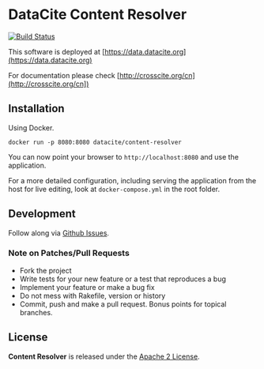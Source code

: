# DataCite Content Resolver

[![Build Status](https://travis-ci.org/datacite/content-resolver.svg?branch=master)](https://travis-ci.org/datacite/content-resolver)

This software is deployed at [https://data.datacite.org](https://data.datacite.org)

For documentation please check [http://crosscite.org/cn](http://crosscite.org/cn])

## Installation

Using Docker.

```
docker run -p 8080:8080 datacite/content-resolver
```

You can now point your browser to `http://localhost:8080` and use the application.

For a more detailed configuration, including serving the application from the host for live editing, look at `docker-compose.yml` in the root folder.

## Development

Follow along via [Github Issues](https://github.com/datacite/content-resolver/issues).

### Note on Patches/Pull Requests

* Fork the project
* Write tests for your new feature or a test that reproduces a bug
* Implement your feature or make a bug fix
* Do not mess with Rakefile, version or history
* Commit, push and make a pull request. Bonus points for topical branches.

## License
**Content Resolver** is released under the [Apache 2 License](https://github.com/datacite/content-resolver/blob/master/LICENSE).



